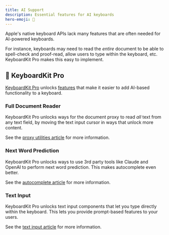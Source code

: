 ```yaml
---
title: AI Support
description: Essential features for AI keyboards
hero-emoji: 🤖
---
```


Apple's native keyboard APIs lack many features that are often needed for AI-powered keyboards.

For instance, keyboards may need to read the *entire* document to be able to spell-check and proof-read, allow users to type within the keyboard, etc. KeyboardKit Pro makes this easy to implement.


## 👑 KeyboardKit Pro

[KeyboardKit Pro][Pro] unlocks [features](#pro) that make it easier to add AI-based functionality to a keyboard.


### Full Document Reader

KeyboardKit Pro unlocks ways for the document proxy to read *all* text from any text field, by moving the text input cursor in ways that unlock more content. 

See the [proxy utilities article](/features/proxy-utilities/) for more information.


### Next Word Prediction

KeyboardKit Pro unlocks ways to use 3rd party tools like Claude and OpenAI to perform next word prediction. This makes autocomplete even better.

See the [autocomplete article](/features/autocomplete) for more information.


### Text Input

KeyboardKit Pro unlocks text input components that let you type directly within the keyboard. This lets you provide prompt-based features to your users.

See the [text input article](/features/text-input) for more information.


[Pro]: /pro

